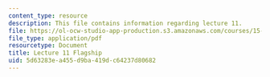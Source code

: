 ```yaml
---
content_type: resource
description: This file contains information regarding lecture 11.
file: https://ol-ocw-studio-app-production.s3.amazonaws.com/courses/15-067-competitive-decision-making-and-negotiation-spring-2011/5d63283ea455d9ba419dc64237d80682_MIT15_067S11_lec11.pdf
file_type: application/pdf
resourcetype: Document
title: Lecture 11 Flagship
uid: 5d63283e-a455-d9ba-419d-c64237d80682
---
```

